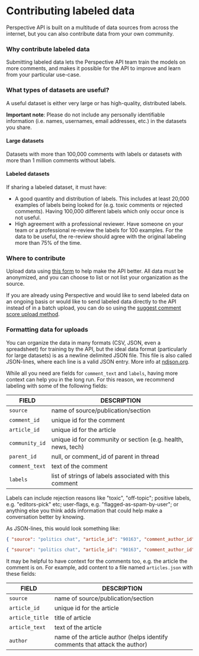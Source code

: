 # Contributing labeled data

Perspective API is built on a multitude of data sources from across the internet,
but you can also contribute data from your own community.

### Why contribute labeled data

Submitting labeled data lets the Perspective API team train the models on more
comments, and makes it possible for the API to improve and learn from your
particular use-case.

### What types of datasets are useful?

A useful dataset is either very large or has high-quality, distributed labels.

**Important note**: Please do not include any personally identifiable information
(i.e. names, usernames, email addresses, etc.) in the datasets you share.

#### Large datasets

Datasets with more than 100,000 comments with labels or datasets with more than
1 million comments without labels.

#### Labeled datasets

If sharing a labeled dataset, it must have:

+ A good quantity and distribution of labels. This includes at least 20,000
examples of labels being looked for (e.g. toxic comments or rejected comments).
Having 100,000 different labels which only occur once is not useful.
+ High agreement with a professional reviewer. Have someone on your team or a
professional re-review the labels for 100 examples. For the data to be useful,
the re-review should agree with the original labeling more than 75% of the time.

### Where to contribute

Upload data using [this form](https://docs.google.com/forms/d/e/1FAIpQLScAivfFHiwq08JfsHuIkTbdECLK0nSmyBi4JMvaqDrom2aVQw/viewform?c=0&w=1)
to help make the API better. All data must be anonymized, and you can choose
to list or not list your organization as the source.

If you are already using Perspective and would like to send labeled data on an
ongoing basis or would like to send labeled data directly to the API instead of
in a batch upload, you can do so using the
[suggest comment score upload method](https://support.perspectiveapi.com/s/article/score-feedback).
 
### Formatting data for uploads

You can organize the data in many formats (CSV, JSON, even a spreadsheet) for
training by the API, but the ideal data format (particularly for large datasets)
is as a newline delimited JSON file. This file is also called JSON-lines, where
each line is a valid JSON entry. More info at [ndjson.org](https://ndjson.org).
 
While all you need are fields for `comment_text` and `labels`, having more
context can help you in the long run. For this reason, we recommend labeling
with some of the following fields:

| FIELD | DESCRIPTION |
| -- | -- |
| `source` | name of source/publication/section |
| `comment_id` | unique id for the comment |
| `article_id` | unique id for the article |
| `community_id` | unique id for community or section (e.g. health, news, tech) |
| `parent_id` | null, or comment_id of parent in thread |
| `comment_text` | text of the comment |
| `labels` | list of strings of labels associated with this comment |

Labels can include rejection reasons like "toxic", "off-topic"; positive labels, e.g.
"editors-pick" etc; user-flags, e.g. "flagged-as-spam-by-user"; or anything else you
think adds information that could help make a conversation better by knowing.

As JSON-lines, this would look something like:
 
```json
{ "source": "politics chat", "article_id": "90163", "comment_author_id": "4acf39f1e2", "parent_id": "47210", "comment_text": "You are a stupid idiot", "comment_id": "47212", "labels": ["obscene"]}

{ "source": "politics chat", "article_id": "90163", "comment_author_id": "e9af5bb45", "parent_id": "47212", "comment_text": "You, are the real dummy here! fool!", "comment_id": "47213", "labels": ["personal_attack"]}
```

It may be helpful to have context for the comments too, e.g. the article the comment
is on. For example, add content to a file named `articles.json` with these fields:

| FIELD | DESCRIPTION |
| -- | -- |
| `source` | name of source/publication/section |
| `article_id` | unique id for the article |
| `article_title` | title of article |
| `article_text` | text of the article |
| `author` | name of the article author (helps identify comments that attack the author) |

